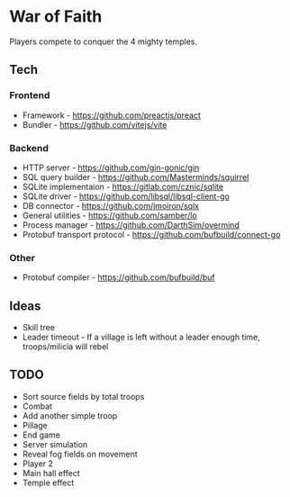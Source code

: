 # War of Faith
Players compete to conquer the 4 mighty temples.

## Tech
### Frontend
- Framework - https://github.com/preactjs/preact
- Bundler - https://github.com/vitejs/vite

### Backend
- HTTP server - https://github.com/gin-gonic/gin
- SQL query builder - https://github.com/Masterminds/squirrel
- SQLite implementaion - https://gitlab.com/cznic/sqlite
- SQLite driver - https://github.com/libsql/libsql-client-go
- DB connector - https://github.com/jmoiron/sqlx
- General utilities - https://github.com/samber/lo
- Process manager - https://github.com/DarthSim/overmind
- Protobuf transport protocol - https://github.com/bufbuild/connect-go

### Other
- Protobuf compiler - https://github.com/bufbuild/buf

## Ideas
- Skill tree
- Leader timeout - If a village is left without a leader enough time, troops/milicia will rebel

## TODO
- Sort source fields by total troops
- Combat
- Add another simple troop
- Pillage
- End game
- Server simulation
- Reveal fog fields on movement
- Player 2
- Main hall effect
- Temple effect